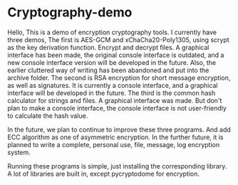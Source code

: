 # Cryptography-demo
Hello, This is a demo of encryption cryptography tools.
I currently have three demos,
The first is AES-GCM and xChaCha20-Poly1305, using scrypt as the key derivation function. Encrypt and decrypt files. A graphical interface has been made, the original console interface is outdated, and a new console interface version will be developed in the future. Also, the earlier cluttered way of writing has been abandoned and put into the archive folder.
The second is RSA encryption for short message encryption, as well as signatures. It is currently a console interface, and a graphical interface will be developed in the future.
The third is the common hash calculator for strings and files. A graphical interface was made. But don't plan to make a console interface, the console interface is not user-friendly to calculate the hash value.

In the future, we plan to continue to improve these three programs. And add ECC algorithm as one of asymmetric encryption.
In the further future, it is planned to write a complete, personal use, file, message, log encryption system.

Running these programs is simple, just installing the corresponding library.
A lot of libraries are built in, except pycryptodome for encryption.
